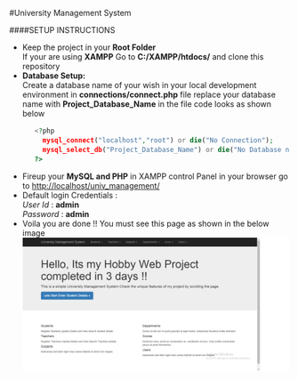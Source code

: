 #University Management System

####SETUP INSTRUCTIONS

* Keep the project in your **Root Folder**<br/>
  If your are using **XAMPP** Go to **C:/XAMPP/htdocs/** and clone this repository
* **Database Setup:** <br/>
   Create a database name of your wish in your local development environment in **connections/connect.php** file
   replace your database name with **Project_Database_Name** in the file code looks as shown below
   ```php
      <?php
        mysql_connect("localhost","root") or die("No Connection");
        mysql_select_db("Project_Database_Name") or die("No Database name");
      ?>
   ```
* Fireup your **MySQL and PHP** in  XAMPP control Panel in your browser go to
  [http://localhost/univ_management/](http://localhost/univ_management/)
* Default login Credentials :<br/>*User Id* : **admin** <br/> *Password* : **admin**
* Voila you are done !! You must see this page as shown in the below image<br/>
  ![HOme Page looks like this](https://github.com/ynagarjuna1995/univ_management/blob/master/picture/Home_page.png)
